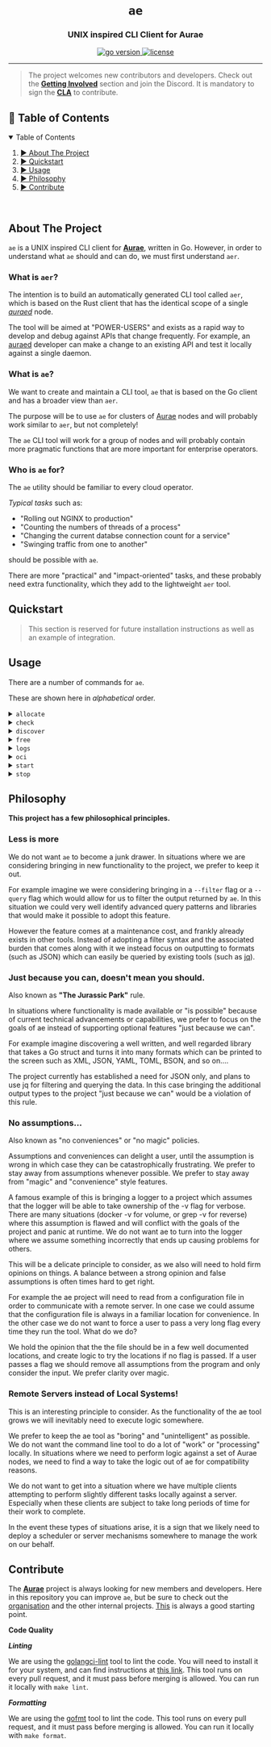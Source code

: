 <h1 align="center">
  <code>ae</code>
  <h3 align="center">UNIX inspired CLI Client for Aurae</h3>
</h1>

<div align='center'>

<a href='https://github.com/aurae-runtime/ae/blob/main/go.mod'>
<img alt="go version" src="https://img.shields.io/github/go-mod/go-version/aurae-runtime/ae?color=grey&logo=go&style=for-the-badge">
  
</a>
  
<a href="https://github.com/aurae-runtime/ae/blob/main/LICENSE">
<img alt="license" src="https://img.shields.io/github/license/aurae-runtime/ae?color=grey&logo=apache&style=for-the-badge"/>
  
</a>

</div>

---

> The project welcomes new contributors and developers. Check out the **[Getting Involved](https://github.com/aurae-runtime/community#getting-involved)** section and join the Discord. It is mandatory to sign the **[CLA](https://cla.aurae.io/)** to contribute.


<!-- TABLE OF CONTENTS -->
<h2 id="table-of-contents"> 📑 Table of Contents</h2>

<details open="open">
  <summary>Table of Contents</summary>
  <ol>
    <li><a href="#about-the-project"> ► About The Project</a></li>
    <li><a href="#quickstart"> ► Quickstart</a></li>
    <li><a href="#usage"> ► Usage</a></li>
    <li><a href="#philosophy"> ► Philosophy</a></li>
    <li><a href="#contribute"> ► Contribute</a></li>
  </ol>
</details>

&nbsp;

<!-- ABOUT THE PROJECT -->
<h2 id="about-the-project">About The Project</h2>

`ae` is a UNIX inspired CLI client for **[Aurae](https://github.com/aurae-runtime/aurae)**, written in Go. However, in order to understand what `ae` should and can do, we must first understand `aer`.

### **What is `aer`?**

The intention is to build an automatically generated CLI tool called `aer`, which is based on the Rust client that has the identical scope of a single _[auraed](https://github.com/aurae-runtime/aurae/tree/main/auraed)_ node.

The tool will be aimed at "POWER-USERS" and exists as a rapid way to develop and debug against APIs that change frequently. For example, an [auraed](https://github.com/aurae-runtime/aurae/tree/main/auraed) developer can make a change to an existing API and test it locally against a single daemon.


### **What is `ae`?**

We want to create and maintain a CLI tool, `ae` that is based on the Go client and has a broader view than `aer`.

The purpose will be to use `ae` for clusters of [Aurae](https://github.com/aurae-runtime/aurae) nodes and will probably work similar to `aer`, but not completely!

The `ae` CLI tool will work for a group of nodes and will probably contain more pragmatic functions that are more important for enterprise operators.

### **Who is `ae` for?**

The `ae` utility should be familiar to every cloud operator.

_Typical tasks_ such as:

* "Rolling out NGINX to production"
* "Counting the numbers of threads of a process"
* "Changing the current databse connection count for a service"
* "Swinging traffic from one to another"

should be possible with `ae`.

There are more "practical" and "impact-oriented" tasks, and these probably need extra functionality, which they add to the lightweight `aer` tool.

<!-- QUICKSTART -->
<h2 id="about-the-project">Quickstart</h2>

> This section is reserved for future installation instructions as well as an example of integration.

<!-- USAGE -->
<h2 id="about-the-project">Usage</h2>

There are a number of commands for `ae`.

These are shown here in _alphabetical_ order.

<details>
  <summary><code>allocate</code></summary>
   
  &nbsp;
  
  Resources are reserved and prerequisites can be managed, but it **does not** start. It will not work if the resources are not available.
    
  ```
  ae allocate
  ae allocate cell
  ae allocate pod
  ```
  
</details>

<details>
  <summary><code>check</code></summary>
  
  &nbsp;
  
  Checks the nodes of the cluster and returns the current serving status with the given list of services.
    
  ```
  ae check <cidr <cidr> | ip <ip>> <service, ...>
  ```
  
</details>

<details>
  <summary><code>discover</code></summary>
  
  &nbsp;
  
  Scans the complete network or cluster of nodes and returns information about it, including the version.
    
  ```
  ae discover <cidr <cidr> | ip <ip>>
  ```
    
</details>

<details>
  <summary><code>free</code></summary>
  
  &nbsp;
  
  It frees the resources and destroys the prerequisites that were started. It will fail if the resources cannot be freed or do not exist.
    
  ```
  ae free
  ae free cell
  ae free pod
  ```
    
</details>

<details>
  <summary><code>logs</code></summary>
  
  &nbsp;
  
  This option will accept aruguments and return or save some kind of logs.
    
  ```
  ae logs <options>
  ```
    
</details>

<details>
  <summary><code>oci</code></summary>
  
  &nbsp;
  
  Here the [OCI CLI interface](https://github.com/opencontainers/runtime-tools/blob/master/docs/command-line-interface.md) is implemented with the respective subcommands.
    
  ```
  ae oci
  ae oci create
  ae oci delete
  ae oci kill
  ae oci start
  ae oci status
  ```
    
</details>

<details>
  <summary><code>start</code></summary>
  
  &nbsp;
  
  It will run the rescource directly.
    
  ```
  ae start
  ae start executable, exe
  ae start container # Note this has an alias: 'ae oci start'
  ```
    
</details>

<details>
  <summary><code>stop</code></summary>
  
  &nbsp;
  
  It will stop the rescource directly.
    
  ```
  ae stop
  ae stop executable, exe
  ae stop container # Note this has an alias: 'ae oci kill'
  ```
    
</details>

<!-- PHILOSOPHY -->
<h2 id="about-the-project">Philosophy</h2>

**This project has a few philosophical principles.**
    
### **Less is more**
    
We do not want `ae` to become a junk drawer. In situations where we are considering bringing in new functionality to the project, we prefer to keep it out.

For example imagine we were considering bringing in a `--filter` flag or a `--query` flag which would allow for us to filter the output returned by `ae`. In this situation we could very well identify advanced query patterns and libraries that would make it possible to adopt this feature.

However the feature comes at a maintenance cost, and frankly already exists in other tools. Instead of adopting a filter syntax and the associated burden that comes along with it we instead focus on outputting to formats (such as JSON) which can easily be queried by existing tools (such as [jq](https://stedolan.github.io/jq/)).
    
### **Just because you can, doesn't mean you should.**
    
Also known as **"The Jurassic Park"** rule.

In situations where functionality is made available or "is possible" because of current technical advancements or capabilities, we prefer to focus on the goals of ae instead of supporting optional features "just because we can".

For example imagine discovering a well written, and well regarded library that takes a Go struct and turns it into many formats which can be printed to the screen such as XML, JSON, YAML, TOML, BSON, and so on....

The project currently has established a need for JSON only, and plans to use jq for filtering and querying the data. In this case bringing the additional output types to the project "just because we can" would be a violation of this rule.
    
### **No assumptions…**

Also known as "no conveniences" or "no magic" policies.

Assumptions and conveniences can delight a user, until the assumption is wrong in which case they can be catastrophically frustrating. We prefer to stay away from assumptions whenever possible. We prefer to stay away from "magic" and "convenience" style features.

A famous example of this is bringing a logger to a project which assumes that the logger will be able to take ownership of the -v flag for verbose. There are many situations (docker -v for volume, or grep -v for reverse) where this assumption is flawed and will conflict with the goals of the project and panic at runtime. We do not want ae to turn into the logger where we assume something incorrectly that ends up causing problems for others.

This will be a delicate principle to consider, as we also will need to hold firm opinions on things. A balance between a strong opinion and false assumptions is often times hard to get right.

For example the ae project will need to read from a configuration file in order to communicate with a remote server. In one case we could assume that the configuration file is always in a familiar location for convenience. In the other case we do not want to force a user to pass a very long flag every time they run the tool. What do we do?

We hold the opinion that the the file should be in a few well documented locations, and create logic to try the locations if no flag is passed. If a user passes a flag we should remove all assumptions from the program and only consider the input. We prefer clarity over magic.
    
### **Remote Servers instead of Local Systems!**
    
This is an interesting principle to consider. As the functionality of the ae tool grows we will inevitably need to execute logic somewhere.

We prefer to keep the ae tool as "boring" and "unintelligent" as possible. We do not want the command line tool to do a lot of "work" or "processing" locally. In situations where we need to perform logic against a set of Aurae nodes, we need to find a way to take the logic out of ae for compatibility reasons.

We do not want to get into a situation where we have multiple clients attempting to perform slightly different tasks locally against a server. Especially when these clients are subject to take long periods of time for their work to complete.

In the event these types of situations arise, it is a sign that we likely need to deploy a scheduler or server mechanisms somewhere to manage the work on our behalf.    
    
<!-- CONTRIBUTE -->
<h2 id="about-the-project">Contribute</h2>
    
The **[Aurae](https://github.com/aurae-runtime/aurae)** project is always looking for new members and developers. Here in this repository you can improve `ae`, but be sure to check out the [organisation](https://github.com/aurae-runtime) and the other internal projects. [This](https://github.com/aurae-runtime/community) is always a good starting point.
    
**Code Quality**
    
**_Linting_**

We are using the [golangci-lint](https://golangci-lint.run/) tool to lint the code. You will need to install it for your system, and can find instructions at [this link](https://golangci-lint.run/usage/install/). This tool runs on every pull request, and it must pass before merging is allowed. You can run it locally with `make lint`.
    
**_Formatting_**
    
We are using the [gofmt](https://pkg.go.dev/cmd/gofmt) tool to lint the code. This tool runs on every pull request, and it must pass before merging is allowed. You can run it locally with `make format`.

